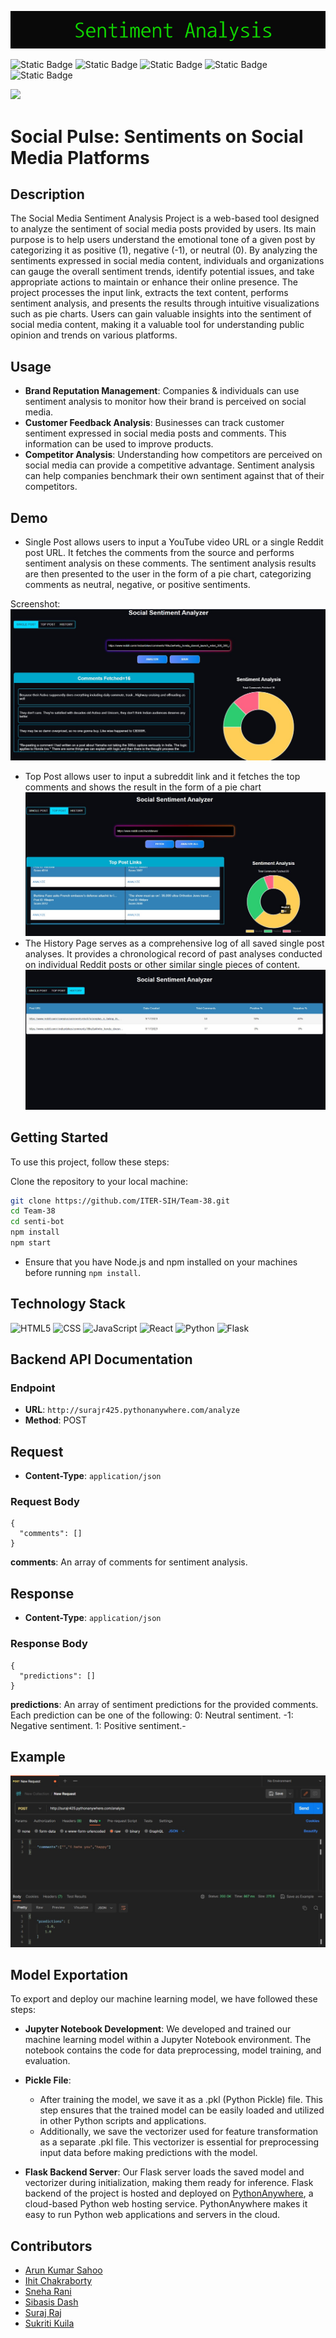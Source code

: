 
![Header-Image](Header_Img.png)

![Static Badge](https://img.shields.io/badge/Team-Sentinels-blue?link=https%3A%2F%2Fwww.sih.gov.in%2Fsih2023PS)
![Static Badge](https://img.shields.io/badge/TeamNumber-38-blue?link=https%3A%2F%2Fwww.sih.gov.in%2Fsih2023PS)
![Static Badge](https://img.shields.io/badge/Problem_Statement-SIH_1357-blue?link=https%3A%2F%2Fwww.sih.gov.in%2Fsih2023PS)
![Static Badge](https://img.shields.io/badge/Organization-Ministry%20of%20Commerce%20and%20Industries-blue?link=https%3A%2F%2Fwww.sih.gov.in%2Fsih2023PS)
![Static Badge](https://img.shields.io/badge/Theme-Miscellaneous-blue?link=https%3A%2F%2Fwww.sih.gov.in%2Fsih2023PS)

![](https://raw.githubusercontent.com/andreasbm/readme/master/assets/lines/rainbow.png)

# Social Pulse: Sentiments on Social Media Platforms




## Description
The Social Media Sentiment Analysis Project is a web-based tool designed to analyze the sentiment of social media posts provided by users. Its main purpose is to help users understand the emotional tone of a given post by categorizing it as positive (1), negative (-1), or neutral (0). By analyzing the sentiments expressed in social media content, individuals and organizations can gauge the overall sentiment trends, identify potential issues, and take appropriate actions to maintain or enhance their online presence. The project processes the input link, extracts the text content, performs sentiment analysis, and presents the results through intuitive visualizations such as pie charts. Users can gain valuable insights into the sentiment of social media content, making it a valuable tool for understanding public opinion and trends on various platforms.

## Usage
- **Brand Reputation Management**: Companies & individuals can use sentiment analysis to monitor how their brand is perceived on social media.
- **Customer Feedback Analysis**: Businesses can track customer sentiment expressed in social media posts and comments. This information can be used to improve products.
- **Competitor Analysis**: Understanding how competitors are perceived on social media can provide a competitive advantage. Sentiment analysis can help companies benchmark their own sentiment against that of their competitors.


## Demo
- Single Post allows users to input a YouTube video URL or a single Reddit post URL. It fetches the comments from the source and performs sentiment analysis on these comments. The sentiment analysis results are then presented to the user in the form of a pie chart, categorizing comments as neutral, negative, or positive sentiments.

Screenshot:
![Single-Post](SinglePost_Img.jpg)
- Top Post allows user to input a subreddit link and it fetches the top comments and shows the result in the form of a pie chart
![Top-Post-Page](TopPost_Img.jpg)
- The History Page serves as a comprehensive log of all saved single post analyses. It provides a chronological record of past analyses conducted on individual Reddit posts or other similar single pieces of content.
![History](History_Img.jpg)

## Getting Started

To use this project, follow these steps:

Clone the repository to your local machine:

```bash
git clone https://github.com/ITER-SIH/Team-38.git
cd Team-38
cd senti-bot
npm install
npm start
```

- Ensure that you have Node.js and npm installed on your machines before running `npm install`.

## Technology Stack
![HTML5](https://img.shields.io/badge/-HTML5-333333?style=flat&logo=HTML5) ![CSS](https://img.shields.io/badge/-CSS-333333?style=flat&logo=CSS3&logoColor=1572B6) ![JavaScript](https://img.shields.io/badge/-JavaScript-333333?style=flat&logo=javascript)
![React](https://img.shields.io/badge/-React-333333?style=flat&logo=react)
 ![Python](https://img.shields.io/badge/-Python-333333?style=flat&logo=Python&logoColor=007396)
![Flask](https://img.shields.io/badge/-Flask-333333?style=flat&logo=flask)




## Backend API Documentation

### Endpoint

- **URL**: `http://surajr425.pythonanywhere.com/analyze`
- **Method**: POST

## Request

- **Content-Type**: `application/json`

### Request Body

```
{
  "comments": []
}
```
**comments**: An array of comments for sentiment analysis.
## Response
- **Content-Type**: `application/json`
### Response Body
```
{
  "predictions": []
}
```
**predictions**: An array of sentiment predictions for the provided comments. Each prediction can be one of the following:
0: Neutral sentiment.
-1: Negative sentiment.
1: Positive sentiment.-

## Example
![API-Structure](api_structure_img.jpg)



## Model Exportation
To export and deploy our machine learning model, we have followed these steps:

- **Jupyter Notebook Development**: We developed and trained our machine learning model within a Jupyter Notebook environment. The notebook contains the code for data preprocessing, model training, and evaluation.

- **Pickle File**:
  - After training the model, we save it as a .pkl (Python Pickle) file. This step ensures that the trained model can be easily loaded and utilized in other Python scripts and applications.
  - Additionally, we save the vectorizer used for feature transformation as a separate .pkl file. This vectorizer is essential for preprocessing input data before making predictions with the model.


- **Flask Backend Server**: Our Flask server loads the saved model and vectorizer during initialization, making them ready for inference. Flask backend of the project is hosted and deployed on [PythonAnywhere](https://www.pythonanywhere.com/), a cloud-based Python web hosting service. PythonAnywhere makes it easy to run Python web applications and servers in the cloud.


## Contributors
- [Arun Kumar Sahoo](https://www.github.com/arunsahoo-xt)
- [Ihit Chakraborty](https://www.github.com/ihitchak)
- [Sneha Rani](https://github.com/rani-sneha)
- [Sibasis Dash](https://github.com/sibasis828)
- [Suraj Raj](https://github.com/suraj-fusion)
- [Sukriti Kuila](https://www.github.com/sukriti-kuila)
